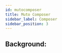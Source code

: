 ```yaml
---
id: mutocomposer
title: Muto Composer
sidebar_label: Composer
sidebar_position: 3
---
```


## Background: 
